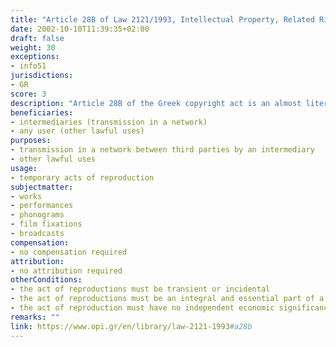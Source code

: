 ```yaml
---
title: "Article 28B of Law 2121/1993, Intellectual Property, Related Rights and Cultural Issues (updated up to the Law 4672/2020)."
date: 2002-10-10T11:39:35+02:00 
draft: false
weight: 30
exceptions:
- info51
jurisdictions:
- GR
score: 3
description: "Article 28B of the Greek copyright act is an almost literal implementation of the generic exception in Article 5(1) of the InfoSoc Directive. It allows temporary acts of reproduction - transient or incidental, which are an integral and essential part of a technological process and whose sole purpose is to enable: a) a transmission in a network between third parties by an intermediary or b) a lawful use of a work or other protected subject-matter, and which have no independent economic significance, are exempted from the reproduction right." 
beneficiaries:
- intermediaries (transmission in a network)
- any user (other lawful uses)
purposes: 
- transmission in a network between third parties by an intermediary
- other lawful uses
usage:
- temporary acts of reproduction
subjectmatter:
- works
- performances
- phonograms
- film fixations
- broadcasts
compensation:
- no compensation required
attribution: 
- no attribution required
otherConditions: 
- the act of reproductions must be transient or incidental
- the act of reproductions must be an integral and essential part of a technological process
- the act of reproduction must have no independent economic significance
remarks: ""
link: https://www.opi.gr/en/library/law-2121-1993#a28b
---
```

